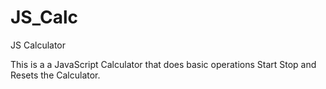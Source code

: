# JS_Calc
JS Calculator

This is a a JavaScript Calculator that does basic operations Start Stop and Resets the Calculator.
